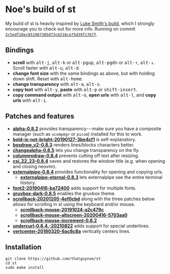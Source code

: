 # Noe's build of st

My build of st is heavily inspired by [Luke Smith's build](https://github.com/LukeSmithxyz/st), which I strongly encourage you to check out for more info. Running on commit [`2c5edf28ec851907305d73c6218ce75d39f1767f`](https://git.suckless.org/st/commit/2c5edf28ec851907305d73c6218ce75d39f1767f.html).

## Bindings

* **scroll** with <kbd>alt-j</kbd>, <kbd>alt-k</kbd> or <kbd>alt-pgup</kbd>, <kbd>alt-pgdn</kbd> or <kbd>alt-↑</kbd>, <kbd>alt-↓</kbd>. Scroll faster with <kbd>alt-u</kbd>, <kbd>alt-d</kbd>.
* **change font size** with the same bindings as above, but with holding down shift. Reset with <kbd>alt-home</kbd>.
* **change transparency** with <kbd>alt-a</kbd>, <kbd>alt-s</kbd>.
* **copy text** with <kbd>alt-y</kbd>, **paste** with <kbd>alt-p</kbd> or <kbd>shift-insert</kbd>.
* **copy command output** with <kbd>alt-o</kbd>, **open urls** with <kbd>alt-l</kbd>, and **copy urls** with <kbd>alt-i</kbd>.

## Patches and features

* [**alpha-0.8.2**](https://st.suckless.org/patches/alpha/st-alpha-0.8.2.diff) provides transparency---make sure you have a composite manager (such as `xcompmgr` or `picom`) installed for this to work.
* [**bold-is-not-bright-20190127-3be4cf1**](https://st.suckless.org/patches/bold-is-not-bright/st-bold-is-not-bright-20190127-3be4cf1.diff) is self-explanatory.
* [**boxdraw_v2-0.8.3**](https://st.suckless.org/patches/boxdraw/st-boxdraw_v2-0.8.3.diff) renders lines/blocks characters better.
* [**changealpha-0.8.5**](https://github.com/LukeSmithxyz/st/commit/73a6020865607018f6442317e7f94fb5d54a7016) lets you change transparency on the fly.
* [**columnredraw-0.8.4**](https://github.com/nimaipatel/st/blob/master/patches/7672445bab01cb4e861651dc540566ac22e25812.diff) prevents cutting off text after resizing.
* [**csi_22_23-0.8.4**](https://st.suckless.org/patches/csi_22_23/st-csi_22_23-0.8.4.diff) saves and restores the window title (e.g. when opening and closing neovim).
* [**externalpipe-0.8.4**](https://st.suckless.org/patches/externalpipe/st-externalpipe-0.8.4.diff) provides functionality for opening and copying urls.
    * [**externalpipe-eternal-0.8.3**](https://st.suckless.org/patches/externalpipe/st-externalpipe-eternal-0.8.3.diff) lets externalpipe see the entire terminal history.
* [**font2-20190416-ba72400**](https://st.suckless.org/patches/font2/st-font2-20190416-ba72400.diff) adds support for multiple fonts.
* [**gruvbox-dark-0.8.5**](https://st.suckless.org/patches/gruvbox/st-gruvbox-dark-0.8.5.diff) enables the gruvbox theme.
* [**scrollback-20201205-4ef0cbd**](https://st.suckless.org/patches/scrollback/st-scrollback-20201205-4ef0cbd.diff) along with the three patches below allows for scrolling in st using the keyboard and/or mouse.
    * [**scrollback-mouse-20191024-a2c479c**](https://st.suckless.org/patches/scrollback/st-scrollback-mouse-20191024-a2c479c.diff)
    * [**scrollback-mouse-altscreen-20200416-5703aa0**](https://st.suckless.org/patches/scrollback/st-scrollback-mouse-altscreen-20200416-5703aa0.diff)
    * [**scrollback-mouse-increment-0.8.2**](https://st.suckless.org/patches/scrollback/st-scrollback-mouse-increment-0.8.2.diff)
* [**undercurl-0.8.4.-20210822**](https://st.suckless.org/patches/undercurl/st-undercurl-0.8.4-20210822.diff) adds support for special underlines.
* [**vertcenter-20180320-6ac8c8a**](https://st.suckless.org/patches/vertcenter/st-vertcenter-20180320-6ac8c8a.diff) vertically centers lines.

## Installation

```
git clone https://github.com/thatguynoe/st
cd st
sudo make install
```
